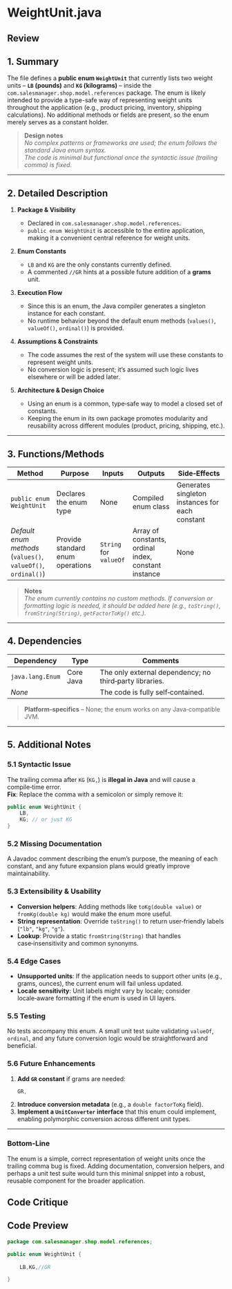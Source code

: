 # WeightUnit.java

## Review

## 1. Summary  
The file defines a **public enum `WeightUnit`** that currently lists two weight units – **`LB` (pounds)** and **`KG` (kilograms)** – inside the `com.salesmanager.shop.model.references` package. The enum is likely intended to provide a type-safe way of representing weight units throughout the application (e.g., product pricing, inventory, shipping calculations). No additional methods or fields are present, so the enum merely serves as a constant holder.

> **Design notes**  
> *No complex patterns or frameworks are used; the enum follows the standard Java enum syntax.*  
> *The code is minimal but functional once the syntactic issue (trailing comma) is fixed.*

---

## 2. Detailed Description  
1. **Package & Visibility**  
   - Declared in `com.salesmanager.shop.model.references`.  
   - `public enum WeightUnit` is accessible to the entire application, making it a convenient central reference for weight units.

2. **Enum Constants**  
   - `LB` and `KG` are the only constants currently defined.  
   - A commented `//GR` hints at a possible future addition of a **grams** unit.

3. **Execution Flow**  
   - Since this is an enum, the Java compiler generates a singleton instance for each constant.  
   - No runtime behavior beyond the default enum methods (`values()`, `valueOf()`, `ordinal()`) is provided.

4. **Assumptions & Constraints**  
   - The code assumes the rest of the system will use these constants to represent weight units.  
   - No conversion logic is present; it’s assumed such logic lives elsewhere or will be added later.

5. **Architecture & Design Choice**  
   - Using an enum is a common, type‑safe way to model a closed set of constants.  
   - Keeping the enum in its own package promotes modularity and reusability across different modules (product, pricing, shipping, etc.).

---

## 3. Functions/Methods  
| Method | Purpose | Inputs | Outputs | Side‑Effects |
|--------|---------|--------|---------|--------------|
| `public enum WeightUnit` | Declares the enum type | None | Compiled enum class | Generates singleton instances for each constant |
| *Default enum methods* (`values()`, `valueOf()`, `ordinal()`) | Provide standard enum operations | `String` for `valueOf` | Array of constants, ordinal index, constant instance | None |

> **Notes**  
> *The enum currently contains no custom methods. If conversion or formatting logic is needed, it should be added here (e.g., `toString()`, `fromString(String)`, `getFactorToKg()` etc.).*

---

## 4. Dependencies  
| Dependency | Type | Comments |
|------------|------|----------|
| `java.lang.Enum` | Core Java | The only external dependency; no third‑party libraries. |
| *None* | | The code is fully self‑contained. |

> **Platform‑specifics** – None; the enum works on any Java‑compatible JVM.

---

## 5. Additional Notes  
### 5.1 Syntactic Issue  
The trailing comma after `KG` (`KG,`) is **illegal in Java** and will cause a compile‑time error.  
**Fix**: Replace the comma with a semicolon or simply remove it:

```java
public enum WeightUnit {
    LB,
    KG; // or just KG
}
```

### 5.2 Missing Documentation  
A Javadoc comment describing the enum’s purpose, the meaning of each constant, and any future expansion plans would greatly improve maintainability.

### 5.3 Extensibility & Usability  
- **Conversion helpers**: Adding methods like `toKg(double value)` or `fromKg(double kg)` would make the enum more useful.  
- **String representation**: Override `toString()` to return user‑friendly labels (`"lb"`, `"kg"`, `"g"`).  
- **Lookup**: Provide a static `fromString(String)` that handles case‑insensitivity and common synonyms.

### 5.4 Edge Cases  
- **Unsupported units**: If the application needs to support other units (e.g., grams, ounces), the current enum will fail unless updated.  
- **Locale sensitivity**: Unit labels might vary by locale; consider locale‑aware formatting if the enum is used in UI layers.

### 5.5 Testing  
No tests accompany this enum. A small unit test suite validating `valueOf`, `ordinal`, and any future conversion logic would be straightforward and beneficial.

### 5.6 Future Enhancements  
1. **Add `GR` constant** if grams are needed:  
   ```java
   GR,
   ```
2. **Introduce conversion metadata** (e.g., a `double factorToKg` field).  
3. **Implement a `UnitConverter` interface** that this enum could implement, enabling polymorphic conversion across different unit types.

---

### Bottom‑Line  
The enum is a simple, correct representation of weight units once the trailing comma bug is fixed. Adding documentation, conversion helpers, and perhaps a unit test suite would turn this minimal snippet into a robust, reusable component for the broader application.

## Code Critique



## Code Preview

```java
package com.salesmanager.shop.model.references;

public enum WeightUnit {
	
	LB,KG,//GR

}



```
